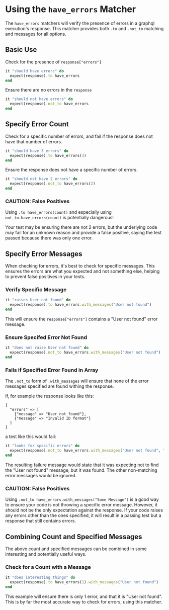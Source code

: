 # Using the `have_errors` Matcher

The `have_errors` matchers will verify the presence of errors in a graphql
execution's response. This matcher provides both `.to` and `.not_to` matching
and messages for all options.

## Basic Use

Check for the presence of `response["errors"]`

```ruby
it "should have errors" do
  expect(response).to have_errors
end
```

Ensure there are no errors in the `response`

```ruby
it "should not have errors" do
  expect(response).not_to have_errors
end
```

## Specify Error Count

Check for a specific number of errors, and fail if the response does not have
that number of errors.

```ruby
it "should have 3 errors" do
  expect(response).to have_errors(3)
end
```

Ensure the response does not have a specific number of errors.

```ruby
it "should not have 2 errors" do
  expect(response).not_to have_errors(2)
end
```

### CAUTION: False Positives

Using `.to have_errors(count)` and especially using `not_to.have_errors(count)` is
potentially dangerous! 

Your test may be ensuring there are not 2 errors, but the underlying code may fail
for an unknown reason and provide a false positive, saying the test passed because
there was only one error.

## Specify Error Messages

When checking for errors, it's best to check for specific messages. This ensures
the errors are what you expected and not something else, helping to prevent
false positives in your tests.

### Verify Specific Message

```ruby
it "raises User not found" do
  expect(response).to have_errors.with_messages("User not found")
end
```

This will ensure the `response["errors"]` contains a "User not found" error message.

### Ensure Specifed Error Not Found

```ruby
it "does not raise User not found" do
  expect(response).not_to have_errors.with_messages("User not found")
end
```

### Fails if Specified Error Found in Array

The `.not_to` form of `.with_messages` will ensure that none of the error messages
specified are found withing the response.

If, for example the response looks like this:

```
{
  "errors" => [
    {"message" => "User not found"},
    {"message" => "Invalid ID format"}
  ]
}
```

a test like this would fail:

```ruby
it "looks for specific errors" do
  expect(response).not_to have_errors.with_messages("User not found", "Some other errors")
end
```

The resulting failure message would state that it was expecting not to find the
"User not found" message, but it was found. The other non-matching error
messages would be ignored.

### CAUTION: False Positives

Using `.not_to have_errors.with_messages("Some Message")` is a good way to
ensure your code is not throwing a specific error message. However, it should
not be the only expectation against the response. If your code raises any errors
other than the ones specified, it will result in a passing test but a response
that still contains errors.

## Combining Count and Specified Messages

The above count and specified messages can be combined in some interesting and
potentially useful ways. 

### Check for a Count with a Message

```ruby
it "does interesting things" do
  expect(response).to have_errors(1).with_messages("User not found")
end
```

This example will ensure there is only 1 error, and that it is "User not found".
This is by far the most accurate way to check for errors, using this matcher.
